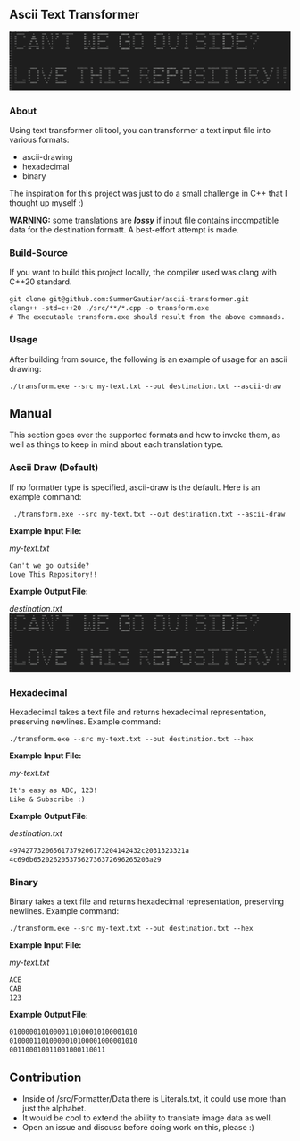 ## Ascii Text Transformer
![image](ascii-example.png)
### About
    
Using text transformer cli tool, you can transformer a text input file into various formats:
- ascii-drawing
- hexadecimal
- binary

The inspiration for this project was just to do a small challenge in C++ that I thought up myself :) 

**WARNING:** some translations are **_lossy_** if input file contains incompatible data for the destination formatt. A best-effort attempt is made.

### Build-Source
If you want to build this project locally, the compiler used was clang with C++20 standard. 
```
git clone git@github.com:SummerGautier/ascii-transformer.git
clang++ -std=c++20 ./src/**/*.cpp -o transform.exe
# The executable transform.exe should result from the above commands.
```

### Usage
After building from source, the following is an example of usage for an ascii drawing:
 ```
 ./transform.exe --src my-text.txt --out destination.txt --ascii-draw
 ```

## Manual
This section goes over the supported formats and how to invoke them, as well as things to keep in mind about each translation type.
### Ascii Draw (Default)
If no formatter type is specified, ascii-draw is the default. Here is an example command:
```
 ./transform.exe --src my-text.txt --out destination.txt --ascii-draw 
 ```
**Example Input File:**

*my-text.txt*

    Can't we go outside?
    Love This Repository!!

**Example Output File:**

*destination.txt*
![image](ascii-example.png)

### Hexadecimal
Hexadecimal takes a text file and returns hexadecimal representation, preserving newlines. Example command:

```
./transform.exe --src my-text.txt --out destination.txt --hex
```
**Example Input File:**

*my-text.txt*
```
It's easy as ABC, 123!
Like & Subscribe :)
```

**Example Output File:**

*destination.txt*
```
497427732065617379206173204142432c2031323321a
4c696b65202620537562736372696265203a29
```

### Binary
Binary takes a text file and returns hexadecimal representation, preserving newlines. Example command:
```
./transform.exe --src my-text.txt --out destination.txt --hex
```
**Example Input File:**

*my-text.txt*
```
ACE
CAB
123
```

**Example Output File:**
```
01000001010000110100010100001010
01000011010000010100001000001010
001100010011001000110011
```

## Contribution
- Inside of /src/Formatter/Data there is Literals.txt, it could use more than just the alphabet.
- It would be cool to extend the ability to translate image data as well.
- Open an issue and discuss before doing work on this, please :) 